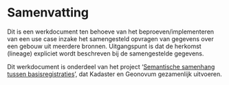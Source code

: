 # Samenvatting

Dit is een werkdocument ten behoeve van het beproeven/implementeren van een use case inzake het samengesteld opvragen van gegevens over een gebouw uit meerdere bronnen. Uitgangspunt is dat de herkomst (lineage) expliciet wordt beschreven bij de samengestelde gegevens.

Dit werkdocument is onderdeel van het project ‘[Semantische samenhang tussen basisregistraties](https://www.geonovum.nl/geo-standaarden/semantisch-model-basis-en-kernregistraties)’, dat Kadaster en Geonovum gezamenlijk uitvoeren.
